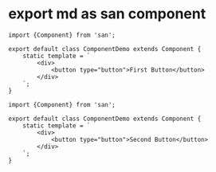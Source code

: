 # export md as san component

```san export=preview caption=first
import {Component} from 'san';

export default class ComponentDemo extends Component {
    static template = `
        <div>
            <button type="button">First Button</button>
        </div>
    `;
}
```

```san export=preview caption=second
import {Component} from 'san';

export default class ComponentDemo extends Component {
    static template = `
        <div>
            <button type="button">Second Button</button>
        </div>
    `;
}
```
